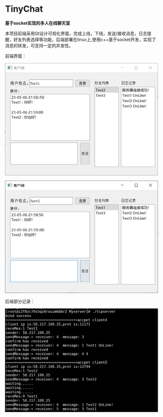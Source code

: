 # TinyChat
**基于socket实现的多人在线聊天室**

本项目前端采用Qt设计可视化界面，完成上线，下线，发送/接收消息，日志提醒，好友列表选择等功能，后端部署在linux上,使用c++基于socket开发，实现了消息的转发，可支持一定的并发性。

前端界面：

![image-20230506215909428](imgs/image-20230506215909428.png)

![image-20230506215916641](imgs/image-20230506215916641.png)

后端部分记录：

![image-20230506220000148](imgs/image-20230506220000148.png)
